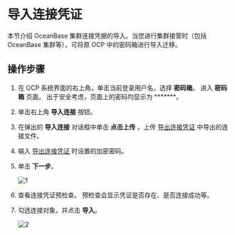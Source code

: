 # 导入连接凭证

本节介绍 OceanBase 集群连接凭据的导入。当您进行集群接管时（包括 OceanBase 集群等），可将原 OCP 中的密码箱进行导入迁移。

## 操作步骤

1. 在 OCP 系统界面的右上角，单击当前登录用户名，选择 **密码箱**。
   进入 **密码箱** 页面。
   出于安全考虑，页面上的密码均显示为 *******。

2. 单击右上角 **导入连接** 按钮。

3. 在弹出的 **导入连接** 对话框中单击 **点击上传** ，上传 [导出连接凭证](../1100.management-user-center/200.export-connection.md) 中导出的连接文件。

4. 输入 [导出连接凭证](../1100.management-user-center/200.export-connection.md) 时设置的加密密码。

5. 单击 **下一步**。

    ![1](https://obbusiness-private.oss-cn-shanghai.aliyuncs.com/doc/img/ocp/%E5%AF%BC%E5%85%A5%E8%BF%9E%E6%8E%A5-1.png)

6. 查看连接凭证预检查。
   预检查会显示凭证是否存在、是否连接成功等。

7. 勾选连接对象，并点击 **导入**。

    ![2](https://obbusiness-private.oss-cn-shanghai.aliyuncs.com/doc/img/ocp/%E5%AF%BC%E5%85%A5%E8%BF%9E%E6%8E%A5-2.png)
